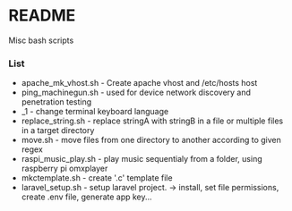 # README #

Misc bash scripts

### List ###

* apache_mk_vhost.sh - Create apache vhost and /etc/hosts host 
* ping_machinegun.sh - used for device network discovery and penetration testing
* \_1 - change terminal keyboard language
* replace_string.sh - replace stringA with stringB in a file or multiple files in a target directory
* move.sh - move files from one directory to another according to given regex
* raspi_music_play.sh - play music sequentialy from a folder, using raspberry pi omxplayer
* mkctemplate.sh - create '.c' template file
* laravel_setup.sh - setup laravel project. -> install, set file permissions, create .env file, generate app key...
